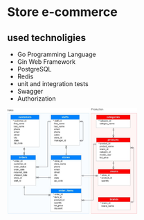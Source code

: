 # Store e-commerce

## used technoligies
- Go Programming Language
- Gin Web Framework
- PostgreSQL
- Redis
- unit and integration tests
- Swagger
- Authorization

<img
  src="./store.jpg"
  alt="Alt text"
  title="Diagram of store"
  style="display: inline-block; margin: 0 auto; max-width: 300px">

